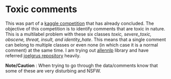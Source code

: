 Toxic comments
==============
This was part of a [kaggle competition][toxic] that has already concluded.
The objective of this competition is to identify comments that are toxic in nature. This is a 
multilabel problem with these six classes *toxic, severe_toxic, obscene, threat, insult, and 
identity_hate*. This means that a single comment can belong to multiple classes or even none 
(in which case it is a normal comment) at the same time. I am trying out [allennlp][allennlp] 
library and have referred [joelgrus repository][joel_repo] heavily.

**Note/Caution** : When trying to go through the data/comments know that some of these are 
very disturbing and NSFW.

[toxic]: https://www.kaggle.com/c/jigsaw-toxic-comment-classification-challenge
[allennlp]: https://allennlp.org/
[joel_repo]: https://github.com/joelgrus/kaggle-toxic-allennlp
